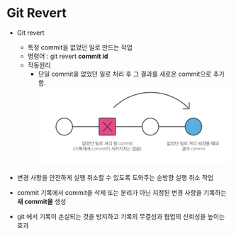 # Git Revert

- Git revert
    - 특정 commit을 없었던 일로 만드는 작업
    - 명령어 : git revert **commit id** 
    - 작동원리
        - 단일 commit을 없었던 일로 처리 후 그 결과를 새로운 commit으로 추가함.
        ![alt text](../img/gitrevert.png)

- 변경 사항을 안전하게 실행 취소할 수 있도록 도와주는 순방향 실행 취소 작업
- commit 기록에서 commit을 삭제 또는 분리가 아닌 지정된 변경 사항을 기록하는 **새 commit을** 생성
- git 에서 기록이 손실되는 것을 방지하고 기록의 무결성과 협업의 신뢰성을 높이는 효과